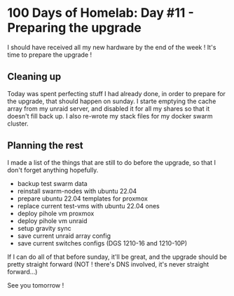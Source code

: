 # 100 Days of Homelab: Day #11 - Preparing the upgrade
I should have received all my new hardware by the end of the week ! It's time to prepare the upgrade !

## Cleaning up
Today was spent perfecting stuff I had already done, in order to prepare for the upgrade, that should happen on sunday. I starte emptying the cache array from my unraid server, and disabled it for all my shares so that it doesn't fill back up. I also re-wrote my stack files for my docker swarm cluster.

## Planning the rest
I made a list of the things that are still to do before the upgrade, so that I don't forget anything hopefully.

- backup test swarm data
- reinstall swarm-nodes with ubuntu 22.04
- prepare ubuntu 22.04 templates for proxmox
- replace current test-vms with ubuntu 22.04 ones
- deploy pihole vm proxmox
- deploy pihole vm unraid
- setup gravity sync
- save current unraid array config
- save current switches configs (DGS 1210-16 and 1210-10P)

If I can do all of that before sunday, it'll be great, and the upgrade should be pretty straight forward (NOT ! there's DNS involved, it's never straight forward...)

See you tomorrow !